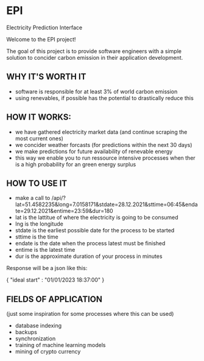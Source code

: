 # EPI
Electricity Prediction Interface

Welcome to the EPI project!

The goal of this project is to provide software engineers with a simple solution to concider carbon emission in their application development.

## WHY IT'S WORTH IT
- software is responsible for at least 3% of world carbon emission
- using renevables, if possible has the potential to drastically reduce this

## HOW IT WORKS:
- we have gathered electricity market data (and continue scraping the most current ones)
- we concider weather forcasts (for predictions within the next 30 days)
- we make predictions for future availability of renevable energy
- this way we enable you to run ressource intensive processes when ther is a high probability for an green energy surplus

## HOW TO USE IT
- make a call to /api/?lat=51.4582235&long=7.0158171&stdate=28.12.2021&sttime=06:45&endate=29.12.2021&entime=23:59&dur=180
- lat is the lattitue of where the electricity is going to be consumed
- lng is the longitude
- stdate is the earliest possible date for the process to be started
- sttime is the time
- endate is the date when the process latest must be finished
- entime is the latest time
- dur is the approximate duration of your process in minutes

Response will be a json like this: 

{
  "ideal start" : "01/01/2023 18:37:00"
}

## FIELDS OF APPLICATION
(just some inspiration for some processes where this can be used)
- database indexing
- backups
- synchronization
- training of machine learning models
- mining of crypto currency
